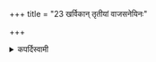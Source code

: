 +++
title = "23 खर्विकान् तृतीयां वाजसनेयिनः"

+++

<details><summary>कपर्दिस्वामी</summary>


<details>

<details><summary>हरदत्तः</summary>


<details>

<details><summary>Müller</summary>

The Vājasaneyins mention a third, the Kharvikā full moon.

#####  Commentary

Kharva means small. If one divides the night into twelve parts, and if in a portion of the twelfth part the greatest distance of sun and moon takes place, then the full moon is called kharvikā, also kṣīṇā. 

Or, if on the sixteenth day, the full moon takes place before noon, that also is called kharvikā paurṇamāsī. In that case abstinence or fasting takes place on the sixteenth day (tasyāṃ ṣoḍaśe’hany upavāsaḥ). Both paurṇamāsīs are also called sadyaskālā.
</details>

<details><summary>थिते</summary>

खर्विकां तृतीयां वाजसनेयिनः समामनन्ति २३
</details>
